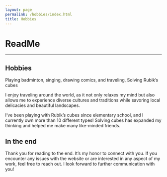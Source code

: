 ```yaml
---
layout: page
permalink: /hobbies/index.html
title: Hobbies
---
```


# ReadMe

---



## Hobbies

Playing badminton, singing, drawing comics, and traveling, Solving Rubik’s cubes

I enjoy traveling around the world, as it not only relaxes my mind but also allows me to experience diverse cultures and traditions while savoring local delicacies and beautiful landscapes.

I’ve been playing with Rubik’s cubes since elementary school, and I currently own more than 10 different types! Solving cubes has expanded my thinking and helped me make many like-minded friends.

## In the end

Thank you for reading to the end. It’s my honor to connect with you. If you encounter any issues with the website or are interested in any aspect of my work, feel free to reach out. I look forward to further communication with you!
